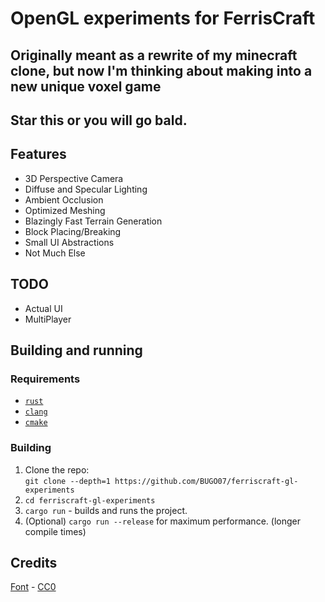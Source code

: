 # OpenGL experiments for FerrisCraft
## Originally meant as a rewrite of my minecraft clone, but now I'm thinking about making into a new unique voxel game

## Star this or you will go bald.

## Features
- 3D Perspective Camera
- Diffuse and Specular Lighting
- Ambient Occlusion
- Optimized Meshing
- Blazingly Fast Terrain Generation
- Block Placing/Breaking
- Small UI Abstractions
- Not Much Else

## TODO
- Actual UI
- MultiPlayer

## Building and running
### Requirements
- [`rust`](https://rustup.rs/)
- [`clang`](https://clang.llvm.org/)
- [`cmake`](https://cmake.org/)

### Building
1. Clone the repo:\
    `git clone --depth=1 https://github.com/BUGO07/ferriscraft-gl-experiments`
2. `cd ferriscraft-gl-experiments`
3. `cargo run` - builds and runs the project.
4. (Optional) `cargo run --release` for maximum performance. (longer compile times)

## Credits
[Font](https://frostyfreeze.itch.io/pixel-bitmap-fonts-png-xml) - [CC0](https://choosealicense.com/licenses/cc0-1.0/)